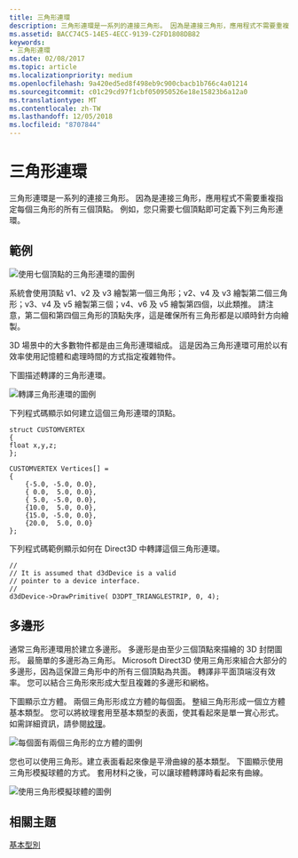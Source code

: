 ```yaml
---
title: 三角形連環
description: 三角形連環是一系列的連接三角形。 因為是連接三角形，應用程式不需要重複指定每個三角形的所有三個頂點。
ms.assetid: BACC74C5-14E5-4ECC-9139-C2FD1808DB82
keywords:
- 三角形連環
ms.date: 02/08/2017
ms.topic: article
ms.localizationpriority: medium
ms.openlocfilehash: 9a420ed5ed8f498eb9c900cbacb1b766c4a01214
ms.sourcegitcommit: c01c29cd97f1cbf050950526e18e15823b6a12a0
ms.translationtype: MT
ms.contentlocale: zh-TW
ms.lasthandoff: 12/05/2018
ms.locfileid: "8707844"
---
```

# <a name="triangle-strips"></a>三角形連環


三角形連環是一系列的連接三角形。 因為是連接三角形，應用程式不需要重複指定每個三角形的所有三個頂點。 例如，您只需要七個頂點即可定義下列三角形連環。

## <a name="span-idexamplespanspan-idexamplespanspan-idexamplespanexample"></a><span id="Example"></span><span id="example"></span><span id="EXAMPLE"></span>範例


![使用七個頂點的三角形連環的圖例](images/tristrip.png)

系統會使用頂點 v1、v2 及 v3 繪製第一個三角形；v2、v4 及 v3 繪製第二個三角形；v3、v4 及 v5 繪製第三個；v4、v6 及 v5 繪製第四個，以此類推。 請注意，第二個和第四個三角形的頂點失序，這是確保所有三角形都是以順時針方向繪製。

3D 場景中的大多數物件都是由三角形連環組成。 這是因為三角形連環可用於以有效率使用記憶體和處理時間的方式指定複雜物件。

下圖描述轉譯的三角形連環。

![轉譯三角形連環的圖例](images/tstrip2.png)

下列程式碼顯示如何建立這個三角形連環的頂點。

```
struct CUSTOMVERTEX
{
float x,y,z;
};

CUSTOMVERTEX Vertices[] = 
{
    {-5.0, -5.0, 0.0},
    { 0.0,  5.0, 0.0},
    { 5.0, -5.0, 0.0},
    {10.0,  5.0, 0.0},
    {15.0, -5.0, 0.0},
    {20.0,  5.0, 0.0}
};
```

下列程式碼範例顯示如何在 Direct3D 中轉譯這個三角形連環。

```
//
// It is assumed that d3dDevice is a valid
// pointer to a device interface.
//
d3dDevice->DrawPrimitive( D3DPT_TRIANGLESTRIP, 0, 4);
```

## <a name="span-idpolygonsspanspan-idpolygonsspanspan-idpolygonsspanpolygons"></a><span id="Polygons"></span><span id="polygons"></span><span id="POLYGONS"></span>多邊形


通常三角形連環用於建立多邊形。 多邊形是由至少三個頂點來描繪的 3D 封閉圖形。 最簡單的多邊形為三角形。 Microsoft Direct3D 使用三角形來組合大部分的多邊形，因為這保證三角形中的所有三個頂點為共面。 轉譯非平面頂端沒有效率。 您可以結合三角形來形成大型且複雜的多邊形和網格。

下圖顯示立方體。 兩個三角形形成立方體的每個面。 整組三角形形成一個立方體基本類型。 您可以將紋理套用至基本類型的表面，使其看起來是單一實心形式。 如需詳細資訊，請參閱[紋理](textures.md)。

![每個面有兩個三角形的立方體的圖例](images/cube3d.png)

您也可以使用三角形。建立表面看起來像是平滑曲線的基本類型。 下圖顯示使用三角形模擬球體的方式。 套用材料之後，可以讓球體轉譯時看起來有曲線。

![使用三角形模擬球體的圖例](images/sphere3d.png)

## <a name="span-idrelated-topicsspanrelated-topics"></a><span id="related-topics"></span>相關主題


[基本型別](primitives.md)

 

 




